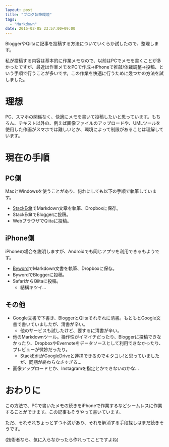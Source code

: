 ```yaml
---
layout: post
title: "ブログ執筆環境"
tags:
  - "Markdown"
date: 2015-02-05 23:57:00+09:00
---
```


BloggerやQiitaに記事を投稿する方法についていくらか試したので、整理します。

私が投稿する内容は基本的に作業メモなので、以前はPCでメモを書くことが多かったですが、最近は作業メモをPCで作成→iPhoneで推敲/体裁調整→投稿、という手順で行うことが多いです。この作業を快適に行うために幾つかの方法を試しました。

<!-- more -->

# 理想

PC、スマホの関係なく、快適にメモを書いて投稿したいと思っています。もちろん、テキスト以外の、例えば画像ファイルのアップロードや、UMLツールを使用した作画がスマホでは難しいとか、環境によって制限があることは理解しています。

# 現在の手順

## PC側

MacとWindowsを使うことがあり、何れにしても以下の手順で執筆しています。

- [StackEdit](https://stackedit.io/)でMarkdown文章を執筆、Dropboxに保存。
- StackEditでBloggerに投稿。
- WebブラウザでQiitaに投稿。

## iPhone側

iPhoneの場合を説明しますが、Androidでも同じアプリを利用できるもようです。

- [Byword](https://appsto.re/jp/bq7UC.i)でMarkdown文書を執筆、Dropboxに保存。
- BywordでBloggerに投稿。
- SafariからQiitaに投稿。
	- 結構キツイ…

## その他

- Google文書で下書き、BloggerとQiitaそれぞれに清書。もともとGoogle文書で書いていましたが、清書が辛い。
	- 他のサービスも試したけど、要するに清書が辛い。
- 他のMarkdownツール。操作性がイマイチだったり、Bloggerに投稿できなかったり、DropboxやEvernoteをデータソースとして利用できなかったり、プレビューが微妙だったり。
	- StackEditがGoogleDriveと連携できるのでキタコレ!と思っていましたが、同期が終わらなさすぎる…
- 画像アップロードとか、Instagramを指定とかできないのかな…

# おわりに

この方法で、PCで書いたメモの続きをiPhoneで作業するなどシームレスに作業することができます。この記事もそうやって書いています。

ただ、それぞれちょっとずつ不満があり、それを解消する手段探しはまだ続きそうです。

(技術者なら、気に入らなかったら作れってことですよね)
